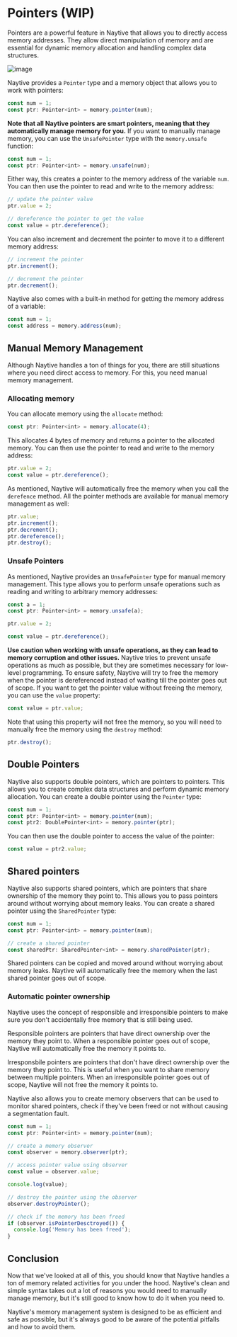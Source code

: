 # Pointers (WIP)

Pointers are a powerful feature in Naytive that allows you to directly access memory addresses. They allow direct manipulation of memory and are essential for dynamic memory allocation and handling complex data structures.

![image](https://github.com/user-attachments/assets/368c8377-a762-4945-9f61-eef1b06edd54)

Naytive provides a `Pointer` type and a memory object that allows you to work with pointers:

```ts
const num = 1;
const ptr: Pointer<int> = memory.pointer(num);
```

**Note that all Naytive pointers are smart pointers, meaning that they automatically manage memory for you.** If you want to manually manage memory, you can use the `UnsafePointer` type with the `memory.unsafe` function:

```ts
const num = 1;
const ptr: Pointer<int> = memory.unsafe(num);
```

Either way, this creates a pointer to the memory address of the variable `num`. You can then use the pointer to read and write to the memory address:

```ts
// update the pointer value
ptr.value = 2;

// dereference the pointer to get the value
const value = ptr.dereference();
```

You can also increment and decrement the pointer to move it to a different memory address:

```ts
// increment the pointer
ptr.increment();

// decrement the pointer
ptr.decrement();
```

Naytive also comes with a built-in method for getting the memory address of a variable:

```ts
const num = 1;
const address = memory.address(num);
```

## Manual Memory Management

Although Naytive handles a ton of things for you, there are still situations where you need direct access to memory. For this, you need manual memory management.

### Allocating memory

You can allocate memory using the `allocate` method:

```ts
const ptr: Pointer<int> = memory.allocate(4);
```

This allocates 4 bytes of memory and returns a pointer to the allocated memory. You can then use the pointer to read and write to the memory address:

```ts
ptr.value = 2;
const value = ptr.dereference();
```

As mentioned, Naytive will automatically free the memory when you call the `derefence` method. All the pointer methods are available for manual memory management as well:

```ts
ptr.value;
ptr.increment();
ptr.decrement();
ptr.dereference();
ptr.destroy();
```

### Unsafe Pointers

As mentioned, Naytive provides an `UnsafePointer` type for manual memory management. This type allows you to perform unsafe operations such as reading and writing to arbitrary memory addresses:

```ts
const a = 1;
const ptr: Pointer<int> = memory.unsafe(a);

ptr.value = 2;

const value = ptr.dereference();
```

**Use caution when working with unsafe operations, as they can lead to memory corruption and other issues.** Naytive tries to prevent unsafe operations as much as possible, but they are sometimes necessary for low-level programming. To ensure safety, Naytive will try to free the memory when the pointer is dereferenced instead of waiting till the pointer goes out of scope. If you want to get the pointer value without freeing the memory, you can use the `value` property:

```ts
const value = ptr.value;
```

Note that using this property will not free the memory, so you will need to manually free the memory using the `destroy` method:

```ts
ptr.destroy();
```

## Double Pointers

Naytive also supports double pointers, which are pointers to pointers. This allows you to create complex data structures and perform dynamic memory allocation. You can create a double pointer using the `Pointer` type:

```ts
const num = 1;
const ptr: Pointer<int> = memory.pointer(num);
const ptr2: DoublePointer<int> = memory.pointer(ptr);
```

You can then use the double pointer to access the value of the pointer:

```ts
const value = ptr2.value;
```

## Shared pointers

Naytive also supports shared pointers, which are pointers that share ownership of the memory they point to. This allows you to pass pointers around without worrying about memory leaks. You can create a shared pointer using the `SharedPointer` type:

```ts
const num = 1;
const ptr: Pointer<int> = memory.pointer(num);

// create a shared pointer
const sharedPtr: SharedPointer<int> = memory.sharedPointer(ptr);
```

Shared pointers can be copied and moved around without worrying about memory leaks. Naytive will automatically free the memory when the last shared pointer goes out of scope.

### Automatic pointer ownership

Naytive uses the concept of responsible and irresponsible pointers to make sure you don't accidentally free memory that is still being used.

Responsible pointers are pointers that have direct ownership over the memory they point to. When a responsible pointer goes out of scope, Naytive will automatically free the memory it points to.

Irresponsbile pointers are pointers that don't have direct ownership over the memory they point to. This is useful when you want to share memory between multiple pointers. When an irresponsible pointer goes out of scope, Naytive will not free the memory it points to.

Naytive also allows you to create memory observers that can be used to monitor shared pointers, check if they've been freed or not without causing a segmentation fault.

```ts
const num = 1;
const ptr: Pointer<int> = memory.pointer(num);

// create a memory observer
const observer = memory.observer(ptr);

// access pointer value using observer
const value = observer.value;

console.log(value);

// destroy the pointer using the observer
observer.destroyPointer();

// check if the memory has been freed
if (observer.isPointerDesctroyed()) {
  console.log('Memory has been freed');
}
```

## Conclusion

Now that we've looked at all of this, you should know that Naytive handles a ton of memory related activities for you under the hood. Naytive's clean and simple syntax takes out a lot of reasons you would need to manually manage memory, but it's still good to know how to do it when you need to.

Naytive's memory management system is designed to be as efficient and safe as possible, but it's always good to be aware of the potential pitfalls and how to avoid them.
